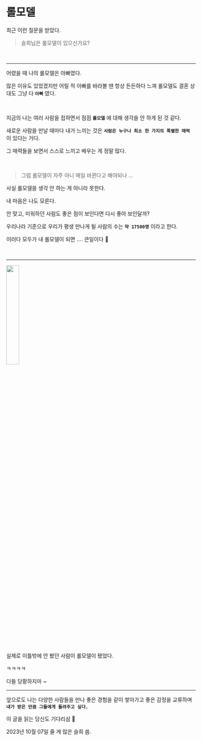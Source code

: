 # 롤모델

최근 이런 질문을 받았다.

> 슬희님은 롤모델이 있으신가요?

<br />

---

어렸을 때 나의 롤모델은 아빠였다.

많은 이유도 있었겠지만 어릴 적 아빠를 바라볼 땐 항상 든든하다 느껴 롤모델도 결혼 상대도 그냥 다 **`아빠`** 였다.

<br />

지금의 나는 여러 사람을 접하면서 점점 **`롤모델`** 에 대해 생각을 안 하게 된 것 같다.

새로운 사람을 만날 때마다 내가 느끼는 것은 **`사람은 누구나 최소 한 가지의 특별한 매력`** 이 있다는 거다.

그 매력들을 보면서 스스로 느끼고 배우는 게 정말 많다.

<br />

> 그럼 롤모델이 자주 아니 매일 바뀐다고 해야되나 ...

사실 롤모델을 생각 안 하는 게 아니라 못한다.

내 마음은 나도 모른다.

안 맞고, 미워하던 사람도 좋은 점이 보인다면 다시 좋아 보인달까?

우리나라 기준으로 우리가 평생 만나게 될 사람의 수는 **`약 17500명`** 이라고 한다.

이러다 모두가 내 롤모델이 되면 .... 큰일이다 🤧

<br />

---

<img src="https://github.com/codingBottle/cobo-writing/assets/63100352/996c2805-2342-4191-a62c-81cd44b51288" width="26%" />

<br />

실제로 이틀밖에 안 봤던 사람이 롤모델이 됐었다.

ㅋㅋㅋㅋ

다들 당황하지마 ~

---

앞으로도 나는 다양한 사람들을 만나 좋은 경험을 같이 쌓아가고 좋은 감정을 교류하며 **`내가 받은 만큼 그들에게 돌려주고 싶다.`**

이 글을 읽는 당신도 기다리삼 💙

2023년 10월 07일 줄 게 많은 슬희 씀.
